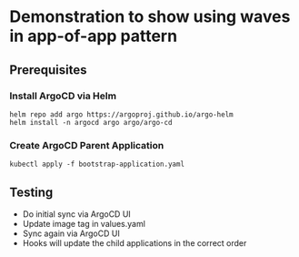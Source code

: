 # Demonstration to show using waves in app-of-app pattern

## Prerequisites

### Install ArgoCD via Helm

~~~
helm repo add argo https://argoproj.github.io/argo-helm
helm install -n argocd argo argo/argo-cd
~~~

### Create ArgoCD Parent Application
~~~
kubectl apply -f bootstrap-application.yaml
~~~

## Testing

- Do initial sync via ArgoCD UI
- Update image tag in values.yaml
- Sync again via ArgoCD UI
- Hooks will update the child applications in the correct order



